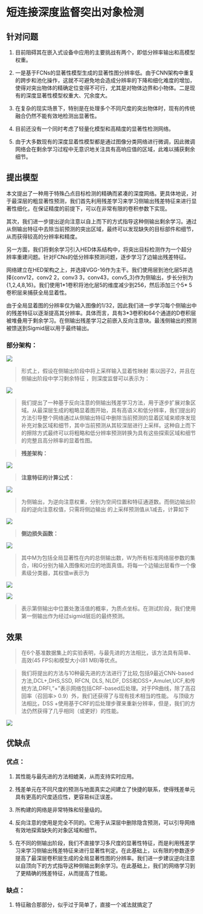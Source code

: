 # 短连接深度监督突出对象检测

## 针对问题

1. 目前阻碍其在嵌入式设备中应用的主要挑战有两个，即低分辨率输出和高模型权重。

2. 一是基于FCNs的显著性模型生成的显著性图分辨率低。由于CNN架构中重复的跨步和池化操作，这就不可避免地会造成分辨率的下降和细化难度的增加，使得对突出物体的精确定位变得不可行，尤其是对物体边界和小物体。二是现有的深度显著性模型权重大、冗余度大。

3. 在复杂的现实场景下，特别是在处理多个不同尺度的突出物体时，现有的传统融合仍然不能有效地检测出显著性。

4. 目前还没有一个同时考虑了轻量化模型和高精度的显著性检测网络。

5. 由于大多数现有的深度显着性模型都是通过图像分类网络进行微调，因此微调网络会在剩余学习过程中无意识地关注具有高响应值的区域，此难以捕获剩余细节。

## 提出模型

本文提出了一种用于特殊凸点目标检测的精确而紧凑的深度网络。更具体地说，对于最深层的粗显著性预测，我们首先利用残差学习来学习侧输出残差特征来进行显著性细化，在保证精度的前提下，可以在非常有限的卷积参数下实现。

其次，我们进一步提出逆向注意以自上而下的方式指导这种侧输出剩余学习。通过从侧输出特征中去除当前预测的突出区域，最终可以发现缺失的目标部件和细节，从而获得较高的分辨率和精度。

另一方面，我们将剩余学习引入HED体系结构中，将突出目标检测作为一个超分辨率重建问题。针对FCNs的低分辨率预测问题，逐步学习了边输出残差特征。

网络建立在HED架构之上，并选择VGG-16作为主干。我们使用层到池化层5并选择{conv12，conv2 2，conv3 3，conv43，conv5_3}作为侧输出，步长分别为{1,2,4,8,16}。我们使用1\*1卷积将池化层5的维度减少到256，然后添加三个5\* 5卷积层来捕获全局显着性。

由于全局显着图的分辨率仅为输入图像的1/32，因此我们进一步学习每个侧输出中的残差特征以逐渐提高其分辨率。具体而言，具有3\*3卷积和64个通道的D卷积层被堆叠用于剩余学习。在侧输出残差学习之前嵌入反向注意块。最浅侧输出的预测被馈送到Sigmid层以用于最终输出。

### 部分架构：

![](media/2c206903097e9032abdfed89ca9387fa.png)

>   形式上，假设在侧输出阶段中将上采样输入显着性映射
>   乘以因子2，并且在侧输出阶段中学习剩余特征 ，则深度监督可以表示为：

![](media/a070335190acd1eb5986ef6826599ac1.png)

>   我们提出了一种基于反向注意的侧输出残差学习方法，用于逐步扩展对象区域。从最深层生成的粗略显着图开始，具有高语义和低分辨率，我们提出的方法引导整个网络通过从侧输出特征中删除当前预测的显着区域来顺序发现补充对象区域和细节，其中当前预测从其较深层进行上采样。这种自上而下的擦除方式最终可以将粗略和低分辨率预测转换为具有这些探索区域和细节的完整且高分辨率的显着性图。

>   **残差架构：**

![](media/ab24b0d984f465fab333a6ca63c9905e.png)

>   **注意特征的计算公式：**

![](media/f4c0bf3fb201ed44d490a01ae670afcd.png)

>   为侧输出，为逆向注意权重，分别为空间位置和特征通道数。而侧边输出阶段的逆向注意权值，只需将侧边输出
>   的上采样预测值从1减去，计算如下

![](media/cd2f87cf6311cb85b9eb2a7a52b24ac9.png)

>   **侧边损失函数：**

![](media/4a1fe478129ac99955f5323d1d4ebfcb.png)

>   其中M为包括全局显著性在内的总侧输出数，W为所有标准网络层参数的集合，I和G分别为输入图像和对应的地面真值。将每一个边输出层看作一个像素级分类器，其权值w表示为

![](media/a6c7a7ccb090c4a4f130dfc3a2a37b84.png)

![](media/6093bc0db8c24a8b7320341ac0b8e925.png)

>   表示第侧输出中位置处激活值的概率，为质点坐标。在测试阶段，我们使用第一侧输出作为经过sigmid层后的最终预测。

## 效果

>   在6个基准数据集上的实验表明，与最先进的方法相比，该方法具有简单、高效(45
>   FPS)和模型大小(81 MB)等优点。

>   我们将提出的方法与10种最先进的方法进行了比较,包括9最近CNN-based方法,DCL+,DHS,SSD,
>   RFCN, DLS, NLDF,
>   DSS和DSS+,Amulet,UCF,和传统方法,DRFI,“+”表示网络包括CRF-based后处理。对于PR曲线，除了高召回率（召回率\>
>   0.9）外，我们还获得了与现有技术相当的性能。 与顶级方法相比，DSS
>   +使用基于CRF的后处理步骤来重新分辨率，但是，我们的方法仍然获得了几乎相同（或更好）的性能。

![](media/ebbdab6cabaf888cfd617d0f02f9460e.png)

## 优缺点

### 优点：

1. 其性能与最先进的方法相媲美，从而支持实时应用。

2. 残差单元在不同尺度的预测与地面真实之间建立了快捷的联系，使得残差单元具有更高的尺度适应性，更容易纠正误差。

3. 所构建的网络是非常特殊和轻量级的。

4. 反向注意的使用是完全不同的。它用于从深层中删除隐含预测，可以引导网络有效地探索缺失的对象区域和细节。

5. 在不同的侧输出阶段，我们不直接学习多尺度的显著性特征，而是利用残差学习来学习侧输出残差特征来进行显著性判定。在此基础上，以有限的参数逐步提高了最深层卷积层生成的全局显著性图的分辨率。我们进一步建议逆向注意以自顶向下的方式指导这种侧输出剩余学习。在此基础上，我们的网络学习到了更精确的残差特征，从而提高了性能。

### 缺点：

1.  特征融合那部分，似乎过于简单了，直接一个减法就搞定了
